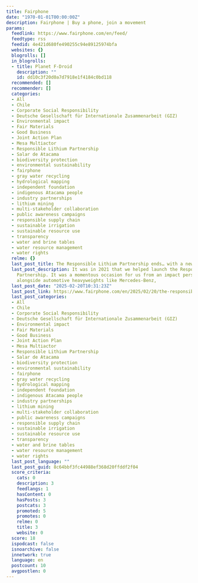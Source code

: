 ```yaml
---
title: Fairphone
date: "1970-01-01T00:00:00Z"
description: Fairphone | Buy a phone, join a movement
params:
  feedlink: https://www.fairphone.com/en/feed/
  feedtype: rss
  feedid: 4e421d680fe490255c94e89125974bfa
  websites: {}
  blogrolls: []
  in_blogrolls:
  - title: Planet F-Droid
    description: ""
    id: dd10c3f20d0a7d7918e1f4184c0bd118
  recommended: []
  recommender: []
  categories:
  - All
  - Chile
  - Corporate Social Responsibility
  - Deutsche Gesellschaft für Internationale Zusammenarbeit (GIZ)
  - Environmental impact
  - Fair Materials
  - Good Business
  - Joint Action Plan
  - Mesa Multiactor
  - Responsible Lithium Partnership
  - Salar de Atacama
  - biodiversity protection
  - environmental sustainability
  - fairphone
  - gray water recycling
  - hydrological mapping
  - independent foundation
  - indigenous Atacama people
  - industry partnerships
  - lithium mining
  - multi-stakeholder collaboration
  - public awareness campaigns
  - responsible supply chain
  - sustainable irrigation
  - sustainable resource use
  - transparency
  - water and brine tables
  - water resource management
  - water rights
  relme: {}
  last_post_title: The Responsible Lithium Partnership ends… with a new beginning
  last_post_description: It was in 2021 that we helped launch the Responsible Lithium
    Partnership. It was a momentous occasion for us from an impact perspective, working
    alongside automotive heavyweights like Mercedes-Benz,
  last_post_date: "2025-02-20T10:31:23Z"
  last_post_link: https://www.fairphone.com/en/2025/02/20/the-responsible-lithium-partnership-ends-with-a-new-beginning/
  last_post_categories:
  - All
  - Chile
  - Corporate Social Responsibility
  - Deutsche Gesellschaft für Internationale Zusammenarbeit (GIZ)
  - Environmental impact
  - Fair Materials
  - Good Business
  - Joint Action Plan
  - Mesa Multiactor
  - Responsible Lithium Partnership
  - Salar de Atacama
  - biodiversity protection
  - environmental sustainability
  - fairphone
  - gray water recycling
  - hydrological mapping
  - independent foundation
  - indigenous Atacama people
  - industry partnerships
  - lithium mining
  - multi-stakeholder collaboration
  - public awareness campaigns
  - responsible supply chain
  - sustainable irrigation
  - sustainable resource use
  - transparency
  - water and brine tables
  - water resource management
  - water rights
  last_post_language: ""
  last_post_guid: 8c64bbf3fc44988ef368d20ffddf2f04
  score_criteria:
    cats: 0
    description: 3
    feedlangs: 1
    hasContent: 0
    hasPosts: 3
    postcats: 3
    promoted: 5
    promotes: 0
    relme: 0
    title: 3
    website: 0
  score: 18
  ispodcast: false
  isnoarchive: false
  innetwork: true
  language: en
  postcount: 10
  avgpostlen: 0
---
```

